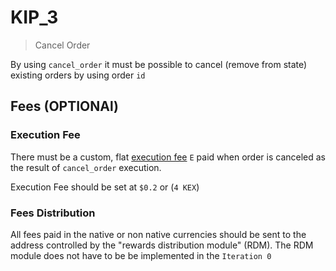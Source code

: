 # KIP_3
> Cancel Order

By using `cancel_order` it must be possible to cancel (remove from state) existing orders by using order `id`

## Fees (OPTIONAl)

### Execution Fee

There must be a custom, flat [execution fee](../fees.md#execution-fee) `Ε` paid when order is canceled as the result of `cancel_order` execution.

Execution Fee should be set at `$0.2` or (`4 KEX`)

### Fees Distribution

All fees paid in the native or non native currencies should be sent to the address controlled by the "rewards distribution module" (RDM). The RDM module does not have to be be implemented in the `Iteration 0`

